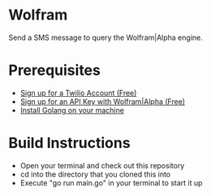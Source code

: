 # Wolfram
Send a SMS message to query the Wolfram|Alpha engine.

# Prerequisites
- [Sign up for a Twilio Account (Free)](https://www.twilio.com/sign-up/try-twilio)
- [Sign up for an API Key with Wolfram|Alpha (Free)](http://products.wolframalpha.com/developers/)
- [Install Golang on your machine](http://golang.org/)

# Build Instructions
- Open your terminal and check out this repository
- cd into the directory that you cloned this into
- Execute "go run main.go" in your terminal to start it up
